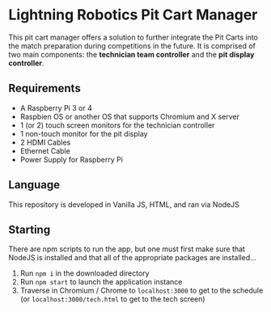 # Lightning Robotics Pit Cart Manager
This pit cart manager offers a solution to further integrate the Pit Carts into the match preparation during competitions in the future. It is comprised of two main components: the **technician team controller** and the **pit display controller**.
## Requirements
* A Raspberry Pi 3 or 4
* Raspbien OS or another OS that supports Chromium and X server
* 1 (or 2) touch screen monitors for the technician controller
* 1 non-touch monitor for the pit display
* 2 HDMI Cables
* Ethernet Cable
* Power Supply for Raspberry Pi
## Language
This repository is developed in Vanilla JS, HTML, and ran via NodeJS
## Starting
There are npm scripts to run the app, but one must first make sure that NodeJS is installed and that all of the appropriate packages are installed...
1. Run `npm i` in the downloaded directory
2. Run `npm start` to launch the application instance
3. Traverse in Chromium / Chrome to `localhost:3000` to get to the schedule (or `localhost:3000/tech.html` to get to the tech screen)
